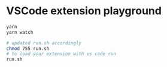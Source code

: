 # VSCode extension playground

```bash
yarn
yarn watch

# updated run.sh accordingly
chmod 755 run.sh
# to load your extension with vs code run
run.sh

```
